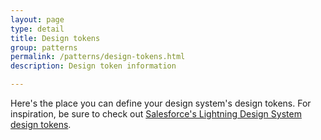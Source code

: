 ```yaml
---
layout: page
type: detail
title: Design tokens
group: patterns
permalink: /patterns/design-tokens.html
description: Design token information

---
```


Here's the place you can define your design system's design tokens. For inspiration, be sure to check out [Salesforce's Lightning Design System design tokens](https://www.lightningdesignsystem.com/design-tokens/).
